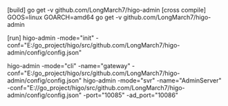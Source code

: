 [build]
go get -v github.com/LongMarch7/higo-admin
[cross compile]
GOOS=linux GOARCH=amd64 go get -v github.com/LongMarch7/higo-admin


[run]
higo-admin -mode="init" -conf="E:/go_project/higo/src/github.com/LongMarch7/higo-admin/config/config.json"

higo-admin -mode="cli" -name="gateway" -conf="E:/go_project/higo/src/github.com/LongMarch7/higo-admin/config/config.json"
higo-admin -mode="svr" -name="AdminServer" -conf="E://go_project/higo/src/github.com/LongMarch7/higo-admin/config/config.json" -port="10085" -ad_port="10086"